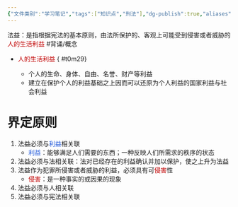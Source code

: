```yaml
---
{"文件类别":"学习笔记","tags":["知识点","刑法"],"dg-publish":true,"aliases":["权益"],"permalink":"/学习笔记studyup/知识点cheese/法益/","dgPassFrontmatter":true,"created":"2024-10-29T18:15:57.395+08:00","updated":"2024-10-29T19:03:21.156+08:00"}
---
```


法益：是指根据宪法的基本原则，由法所保护的、客观上可能受到侵害或者威胁的<font color="#c00000">人的生活利益</font> #背诵/概念 
- <font color="#c00000">人的生活利益</font>
{ #t0m29}

	- 个人的生命、身体、自由、名誉、财产等利益
	- 建立在保护个人的利益基础之上因而可以还原为个人利益的国家利益与社会利益
# 界定原则
1. 法益必须与<font color="#245bdb">利益</font>相关联
	- <font color="#245bdb">利益</font>：能够满足人们需要的东西；一种反映人们所需求的秩序的状态
2. 法益必须与法相关联：法对已经存在的利益确认并加以保护，使之上升为法益
3. 法益作为犯罪所侵害或者威胁的利益，必须具有可<font color="#c00000">侵害</font>性
	- <font color="#c00000">侵害</font>：是一种事实的或因果的现象
4. 法益必须与人相关联
5. 法益必须与宪法相关联